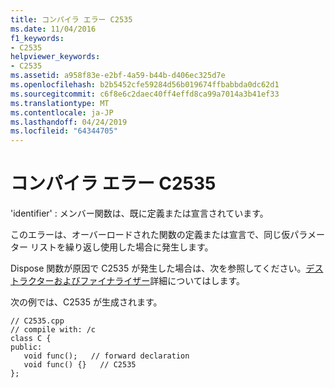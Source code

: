 ```yaml
---
title: コンパイラ エラー C2535
ms.date: 11/04/2016
f1_keywords:
- C2535
helpviewer_keywords:
- C2535
ms.assetid: a958f83e-e2bf-4a59-b44b-d406ec325d7e
ms.openlocfilehash: b2b5452cfe59284d56b019674ffbabbda0dc62d1
ms.sourcegitcommit: c6f8e6c2daec40ff4effd8ca99a7014a3b41ef33
ms.translationtype: MT
ms.contentlocale: ja-JP
ms.lasthandoff: 04/24/2019
ms.locfileid: "64344705"
---
```

# <a name="compiler-error-c2535"></a>コンパイラ エラー C2535

'identifier' : メンバー関数は、既に定義または宣言されています。

このエラーは、オーバーロードされた関数の定義または宣言で、同じ仮パラメーター リストを繰り返し使用した場合に発生します。

Dispose 関数が原因で C2535 が発生した場合は、次を参照してください。[デストラクターおよびファイナライザー](../../dotnet/how-to-define-and-consume-classes-and-structs-cpp-cli.md#BKMK_Destructors_and_finalizers)詳細についてはします。

次の例では、C2535 が生成されます。

```
// C2535.cpp
// compile with: /c
class C {
public:
   void func();   // forward declaration
   void func() {}   // C2535
};
```